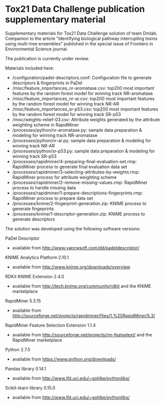 # Tox21 Data Challenge publication supplementary material
Supplementary materials for Tox21 Data Challenge solution of team Dmlab. Companion to the article "Identifying biological pathway interrupting toxins using multi-tree ensembles" published in the special issue of Frontiers in Environmental Science journal.

The publication is currently under review.

Materials included here:
 - /configuration/padel-descriptors.conf: Configuration file to generate descriptors & fingerprints in PaDel
 - /misc/feature_importances_nr-aromatase.csv: top200 most important features by the random forest model for winning track NR-aromatase
 - /misc/feature_importances_nr-ar.csv: top200 most important features by the random forest model for winning track NR-AR
 - /misc/feature_importances_sr-p53.csv: top200 most important features by the random forest model for winning track SR-p53
 - /misc/weights-relief-03.csv: Attribute weights generated by the attribute weighting scheme in RapidMiner
 - /processes/python/nr-aromatase.py: sample data preparation & modeling for winning track NR-aromatase
 - /processes/python/nr-ar.py: sample data preparation & modeling for winning track NR-AR
 - /processes/python/sr-p53.py: sample data preparation & modeling for winning track SR-p53
 - /processes/rapidminer/4-preparing-final-evaluation-set.rmp: RapidMiner process to generate final evaluation data set
 - /processes/rapidminer/3-selecting-attributes-by-weights.rmp: RapidMiner process for attribute weighting scheme
 - /processes/rapidminer/2-remove-missing-values.rmp: RapidMiner process to handle missing data
 - /processes/rapidminer/1-prepare-descriptions-fingerprints.rmp: RapidMiner process to prepare data set
 - /processes/knime/2-fingerprint-generation.zip: KNIME process to generate fingeprints
 - /processes/knime/1-descriptor-generation.zip: KNIME process to generate descriptors

The solution was developed using the following software versions:

PaDel Descriptor
 - available from http://www.yapcwsoft.com/dd/padeldescriptor/

KNIME Analytics Platform 2.10.1
 - available from http://www.knime.org/downloads/overview

RDKit KNIME Extension 2.4.0
 - available from http://tech.knime.org/community/rdkit and the KNIME marketplace

RapidMiner 5.3.15
 - available from http://sourceforge.net/projects/rapidminer/files/1.%20RapidMiner/5.3/

RapidMiner Feature Selection Extension 1.1.4
 - available from http://sourceforge.net/projects/rm-featselext/ and the RapidMiner marketplace

Python 2.7.5
 - available from https://www.python.org/downloads/

Pandas library 0.14.1
 - available from http://www.lfd.uci.edu/~gohlke/pythonlibs/

Scikit-learn library 0.15.0
 - available from http://www.lfd.uci.edu/~gohlke/pythonlibs/
